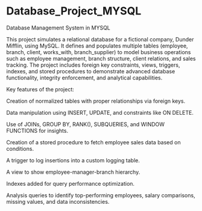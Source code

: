 # Database_Project_MYSQL
Database Management System in MYSQL 

This project simulates a relational database for a fictional company, Dunder Mifflin, using MySQL. 
It defines and populates multiple tables (employee, branch, client, works_with, branch_supplier) to model business operations such as employee management, 
branch structure, client relations, and sales tracking. The project includes foreign key constraints, views, triggers, indexes, 
and stored procedures to demonstrate advanced database functionality, integrity enforcement, and analytical capabilities.

Key features of the project:

  Creation of normalized tables with proper relationships via foreign keys.

  Data manipulation using INSERT, UPDATE, and constraints like ON DELETE.

  Use of JOINs, GROUP BY, RANK(), SUBQUERIES, and WINDOW FUNCTIONS for insights.

  Creation of a stored procedure to fetch employee sales data based on conditions.

  A trigger to log insertions into a custom logging table.

  A view to show employee-manager-branch hierarchy.

  Indexes added for query performance optimization.

  Analysis queries to identify top-performing employees, salary comparisons, missing values, and data inconsistencies.
